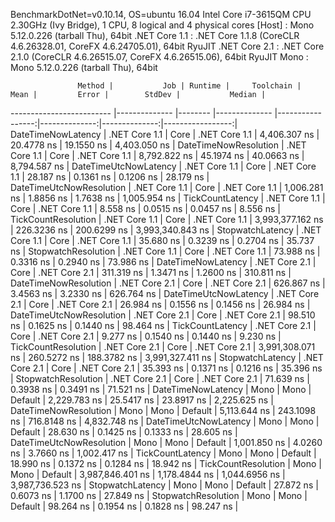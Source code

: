 
BenchmarkDotNet=v0.10.14, OS=ubuntu 16.04
Intel Core i7-3615QM CPU 2.30GHz (Ivy Bridge), 1 CPU, 8 logical and 4 physical cores
  [Host]        : Mono 5.12.0.226 (tarball Thu), 64bit 
  .NET Core 1.1 : .NET Core 1.1.8 (CoreCLR 4.6.26328.01, CoreFX 4.6.24705.01), 64bit RyuJIT
  .NET Core 2.1 : .NET Core 2.1.0 (CoreCLR 4.6.26515.07, CoreFX 4.6.26515.06), 64bit RyuJIT
  Mono          : Mono 5.12.0.226 (tarball Thu), 64bit 


                   Method |           Job | Runtime |     Toolchain |             Mean |         Error |        StdDev |           Median |
------------------------- |-------------- |-------- |-------------- |-----------------:|--------------:|--------------:|-----------------:|
       DateTimeNowLatency | .NET Core 1.1 |    Core | .NET Core 1.1 |     4,406.307 ns |    20.4778 ns |    19.1550 ns |     4,403.050 ns |
    DateTimeNowResolution | .NET Core 1.1 |    Core | .NET Core 1.1 |     8,792.822 ns |    45.1974 ns |    40.0663 ns |     8,794.587 ns |
    DateTimeUtcNowLatency | .NET Core 1.1 |    Core | .NET Core 1.1 |        28.187 ns |     0.1361 ns |     0.1206 ns |        28.179 ns |
 DateTimeUtcNowResolution | .NET Core 1.1 |    Core | .NET Core 1.1 |     1,006.281 ns |     1.8856 ns |     1.7638 ns |     1,005.954 ns |
         TickCountLatency | .NET Core 1.1 |    Core | .NET Core 1.1 |         8.558 ns |     0.0515 ns |     0.0457 ns |         8.556 ns |
      TickCountResolution | .NET Core 1.1 |    Core | .NET Core 1.1 | 3,993,377.162 ns |   226.3236 ns |   200.6299 ns | 3,993,340.843 ns |
         StopwatchLatency | .NET Core 1.1 |    Core | .NET Core 1.1 |        35.680 ns |     0.3239 ns |     0.2704 ns |        35.737 ns |
      StopwatchResolution | .NET Core 1.1 |    Core | .NET Core 1.1 |        73.988 ns |     0.3316 ns |     0.2940 ns |        73.986 ns |
       DateTimeNowLatency | .NET Core 2.1 |    Core | .NET Core 2.1 |       311.319 ns |     1.3471 ns |     1.2600 ns |       310.811 ns |
    DateTimeNowResolution | .NET Core 2.1 |    Core | .NET Core 2.1 |       626.867 ns |     3.4563 ns |     3.2330 ns |       626.764 ns |
    DateTimeUtcNowLatency | .NET Core 2.1 |    Core | .NET Core 2.1 |        26.984 ns |     0.1556 ns |     0.1456 ns |        26.984 ns |
 DateTimeUtcNowResolution | .NET Core 2.1 |    Core | .NET Core 2.1 |        98.510 ns |     0.1625 ns |     0.1440 ns |        98.464 ns |
         TickCountLatency | .NET Core 2.1 |    Core | .NET Core 2.1 |         9.277 ns |     0.1540 ns |     0.1440 ns |         9.230 ns |
      TickCountResolution | .NET Core 2.1 |    Core | .NET Core 2.1 | 3,991,308.071 ns |   260.5272 ns |   188.3782 ns | 3,991,327.411 ns |
         StopwatchLatency | .NET Core 2.1 |    Core | .NET Core 2.1 |        35.393 ns |     0.1371 ns |     0.1216 ns |        35.396 ns |
      StopwatchResolution | .NET Core 2.1 |    Core | .NET Core 2.1 |        71.639 ns |     0.3938 ns |     0.3491 ns |        71.521 ns |
       DateTimeNowLatency |          Mono |    Mono |       Default |     2,229.783 ns |    25.5417 ns |    23.8917 ns |     2,225.625 ns |
    DateTimeNowResolution |          Mono |    Mono |       Default |     5,113.644 ns |   243.1098 ns |   716.8148 ns |     4,832.748 ns |
    DateTimeUtcNowLatency |          Mono |    Mono |       Default |        28.630 ns |     0.1425 ns |     0.1333 ns |        28.605 ns |
 DateTimeUtcNowResolution |          Mono |    Mono |       Default |     1,001.850 ns |     4.0260 ns |     3.7660 ns |     1,002.417 ns |
         TickCountLatency |          Mono |    Mono |       Default |        18.990 ns |     0.1372 ns |     0.1284 ns |        18.942 ns |
      TickCountResolution |          Mono |    Mono |       Default | 3,987,846.401 ns | 1,178.4844 ns | 1,044.6956 ns | 3,987,736.523 ns |
         StopwatchLatency |          Mono |    Mono |       Default |        27.872 ns |     0.6073 ns |     1.1700 ns |        27.849 ns |
      StopwatchResolution |          Mono |    Mono |       Default |        98.264 ns |     0.1954 ns |     0.1828 ns |        98.247 ns |
